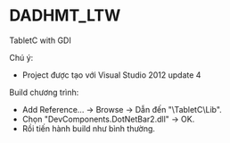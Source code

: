 DADHMT_LTW
==========

TabletC with GDI

Chú ý:
- Project được tạo với Visual Studio 2012 update 4

Build chương trình:
- Add Reference... -> Browse -> Dẫn đến "\TabletC\Lib".
- Chọn "DevComponents.DotNetBar2.dll" -> OK.
- Rồi tiến hành build như bình thường.
